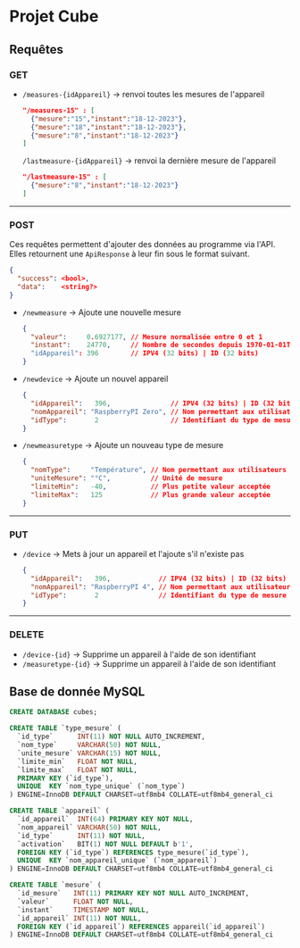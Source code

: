 # Projet Cube
## Requêtes
### GET
- `/measures-{idAppareil}` → renvoi toutes les mesures de l'appareil
  ```json
  "/measures-15" : [
    {"mesure":"15","instant":"18-12-2023"},
    {"mesure":"18","instant":"18-12-2023"},
    {"mesure":"8","instant":"18-12-2023"}
  ]
  ```
  `/lastmeasure-{idAppareil}` → renvoi la dernière mesure de l'appareil
  ```json
  "/lastmeasure-15" : [
    {"mesure":"8","instant":"18-12-2023"}
  ]
  ```
---
### POST
Ces requêtes permettent d'ajouter des données au programme via l'API. Elles retournent une `ApiResponse` à leur fin sous le format suivant.
```json
{
  "success": <bool>,
  "data":    <string?>
}
```

- `/newmeasure` → Ajoute une nouvelle mesure
    ```json
    {
      "valeur":     0.6927177, // Mesure normalisée entre 0 et 1
      "instant":    24770,     // Nombre de secondes depuis 1970-01-01T00:00:00Z
      "idAppareil": 396        // IPV4 (32 bits) | ID (32 bits) 
    }
  ```
- `/newdevice` → Ajoute un nouvel appareil
    ```json
    {
      "idAppareil":   396,               // IPV4 (32 bits) | ID (32 bits) 
      "nomAppareil": "RaspberryPI Zero", // Nom permettant aux utilisateurs de distinguer les appareils
      "idType":       2                  // Identifiant du type de mesure associé
    }
  ```
- `/newmeasuretype` → Ajoute un nouveau type de mesure
    ```json
    {
      "nomType":     "Température", // Nom permettant aux utilisateurs de distinguer les types de mesure
      "uniteMesure": "°C",          // Unité de mesure
      "limiteMin":   -40,           // Plus petite valeur acceptée
      "limiteMax":   125            // Plus grande valeur acceptée
    }
  ```
---
### PUT
- `/device` → Mets à jour un appareil et l'ajoute s'il n'existe pas
    ```json
    {
      "idAppareil":   396,            // IPV4 (32 bits) | ID (32 bits) → doit être identique à celui de l'appareil à modifier
      "nomAppareil": "RaspberryPI 4", // Nom permettant aux utilisateurs de distinguer les appareils
      "idType":       2               // Identifiant du type de mesure associé
    }
  ```
---
### DELETE
- `/device-{id}` → Supprime un appareil à l'aide de son identifiant
- `/measuretype-{id}` → Supprime un appareil à l'aide de son identifiant

## Base de donnée MySQL
```sql
CREATE DATABASE cubes;

CREATE TABLE `type_mesure` (
  `id_type`      INT(11) NOT NULL AUTO_INCREMENT,
  `nom_type`     VARCHAR(50) NOT NULL,
  `unite_mesure` VARCHAR(15) NOT NULL,
  `limite_min`   FLOAT NOT NULL,
  `limite_max`   FLOAT NOT NULL,
  PRIMARY KEY (`id_type`),
  UNIQUE  KEY `nom_type_unique` (`nom_type`)
) ENGINE=InnoDB DEFAULT CHARSET=utf8mb4 COLLATE=utf8mb4_general_ci

CREATE TABLE `appareil` (
  `id_appareil`  INT(64) PRIMARY KEY NOT NULL,
  `nom_appareil` VARCHAR(50) NOT NULL,
  `id_type`      INT(11) NOT NULL,
  `activation`   BIT(1) NOT NULL DEFAULT b'1',
  FOREIGN KEY (`id_type`) REFERENCES type_mesure(`id_type`),
  UNIQUE  KEY `nom_appareil_unique` (`nom_appareil`)
) ENGINE=InnoDB DEFAULT CHARSET=utf8mb4 COLLATE=utf8mb4_general_ci

CREATE TABLE `mesure` (
  `id_mesure`   INT(11) PRIMARY KEY NOT NULL AUTO_INCREMENT,
  `valeur`      FLOAT NOT NULL,
  `instant`     TIMESTAMP NOT NULL,
  `id_appareil` INT(11) NOT NULL,
  FOREIGN KEY (`id_appareil`) REFERENCES appareil(`id_appareil`)
) ENGINE=InnoDB DEFAULT CHARSET=utf8mb4 COLLATE=utf8mb4_general_ci
```
